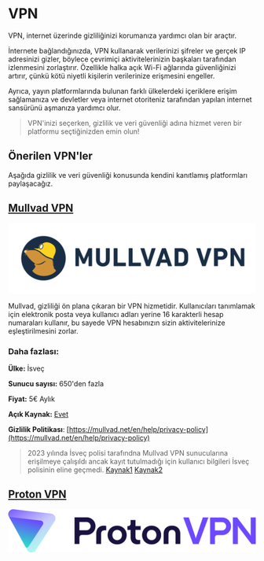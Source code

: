 # VPN

VPN, internet üzerinde gizliliğinizi korumanıza yardımcı olan bir araçtır.

İnternete bağlandığınızda, VPN kullanarak verilerinizi şifreler ve gerçek IP adresinizi gizler, böylece çevrimiçi aktivitelerinizin başkaları tarafından izlenmesini zorlaştırır. Özellikle halka açık Wi-Fi ağlarında güvenliğinizi artırır, çünkü kötü niyetli kişilerin verilerinize erişmesini engeller. 

Ayrıca, yayın platformlarında bulunan farklı ülkelerdeki içeriklere erişim sağlamanıza ve devletler veya internet otoriteniz tarafından yapılan internet sansürünü aşmanıza yardımcı olur.

> VPN'inizi seçerken, gizlilik ve veri güvenliği adına hizmet veren bir platformu seçtiğinizden emin olun!

## Önerilen VPN'ler

Aşağıda gizlilik ve veri güvenliği konusunda kendini kanıtlamış platformları paylaşacağız.

## [Mullvad VPN](https://mullvad.net)

![mullvad](images/mullvad.png)


Mullvad, gizliliği ön plana çıkaran bir VPN hizmetidir. Kullanıcıları tanımlamak için elektronik posta veya kullanıcı adları yerine 16 karakterli hesap numaraları kullanır, bu sayede VPN hesabınızın sizin aktivitelerinize eşleştirilmesini zorlar.
### Daha fazlası:

**Ülke:** İsveç

**Sunucu sayısı:** 650'den fazla

**Fiyat:** 5€ Aylık

**Açık Kaynak:** [Evet](https://github.com/mullvad/mullvadvpn-app)

**Gizlilik Politikası**: [https://mullvad.net/en/help/privacy-policy](https://mullvad.net/en/help/privacy-policy)

> 2023 yılında İsveç polisi tarafındna Mullvad VPN sunucularına erişilmeye çalışıldı ancak kayıt tutulmadığı için kullanıcı bilgileri İsveç polisinin eline geçmedi. [Kaynak1](https://www.pcmag.com/news/mullvad-vpn-hit-with-search-warrant-in-attempted-police-raid) [Kaynak2](https://www.theverge.com/2023/4/21/23692580/mullvad-vpn-raid-sweden-police)

## [Proton VPN]([https://mullvad.net](https://protonvpn.com/))

![proton](images/proton.png)



